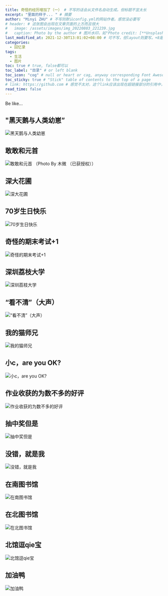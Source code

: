 ```yaml
---
title: 奇怪的经历增加了（一） # 不写的话会从文件名自动生成。但标题不宜太长
excerpt: "里面的样子... " # 摘要
author: "Minyi ZHU" # 不写则默认config.yml的网站作者。感觉没必要写
# header: # 这张图会出现在文章页面的上方而且很大
#   image: /assets/images/img_20220803_221239.jpg
#   caption: Photo by the author # 图片水印，如"Photo credit: [**Unsplash**](https://unsplash.com)"
last_modified_at: 2021-12-30T13:01:02+08:00 # 可不写，但layout则要写。+8是东八区
categories: 
  - 回忆录
tags:
  - 生活
  - 图片
toc: true # true, false都可以
toc_label: "目录" # or left blank
toc_icon: "cog" # null or heart or cag, anyway corresponding Font Awesome icon name (without fa prefix)
toc_sticky: true # "Stick" table of contents to the top of a page
# link: https://github.com # 感觉不太对，这个link应该出现在超链接部分的引用中，但是试验后发现会变成文章标题的url，所以注释掉了
read_time: false
---
```


Be like...

## "黑天鹅与人类幼崽”
![黑天鹅与人类幼崽](https://raw.githubusercontent.com/zhumy321/diy-imagehost/main/img/IMG_20210908_101419.jpg)

## 敢敢和元首
![敢敢和元首](https://raw.githubusercontent.com/zhumy321/diy-imagehost/main/img/mmexport1629960942800.jpg)
（Photo By 木微 （已获授权））

## 深大花圃
![深大花圃](https://raw.githubusercontent.com/zhumy321/diy-imagehost/main/img/SZU_garden1.jpg)

## 70岁生日快乐
![70岁生日快乐](https://raw.githubusercontent.com/zhumy321/diy-imagehost/main/img/20191001.jpg)

## 奇怪的期末考试+1
![奇怪的期末考试+1](https://raw.githubusercontent.com/zhumy321/diy-imagehost/main/img/0619_1.jpg)

## 深圳荔枝大学
![深圳荔枝大学](https://raw.githubusercontent.com/zhumy321/diy-imagehost/main/img/lychee_SZU_harvest_.jpg)

## “看不清”（大声）
![“看不清”（大声）](https://raw.githubusercontent.com/zhumy321/diy-imagehost/main/img/IMG_20220106_163754.jpg)

## 我的猫师兄
![我的猫师兄](https://raw.githubusercontent.com/zhumy321/diy-imagehost/main/img/Collage_20220107_231745-1152x1536.jpg)

## 小c，are you OK?
![小c，are you OK?](https://raw.githubusercontent.com/zhumy321/diy-imagehost/main/img/IMG_20211123_143958.jpg)

## 作业收获的为数不多的好评
![作业收获的为数不多的好评](https://raw.githubusercontent.com/zhumy321/diy-imagehost/main/img/lesson-semiconductor-materials.jpg)

## 抽中奖但是
![抽中奖但是](https://raw.githubusercontent.com/zhumy321/diy-imagehost/main/img/IMG_20211202_165853.jpg)

## 没错，就是我
![没错，就是我](https://raw.githubusercontent.com/zhumy321/diy-imagehost/main/img/IMG_20211023_094512.jpg)

## 在南图书馆
![在南图书馆](https://raw.githubusercontent.com/zhumy321/diy-imagehost/main/img/IMG_20201209_173952.jpg)

## 在北图书馆
![在北图书馆](https://raw.githubusercontent.com/zhumy321/diy-imagehost/main/img/library_north_.jpg)

## 北馆逗qie宝
![北馆逗qie宝](https://raw.githubusercontent.com/zhumy321/diy-imagehost/main/img/Collage_20220108_154416-1536x1152.jpg)

## 加油鸭
![加油鸭](https://raw.githubusercontent.com/zhumy321/diy-imagehost/main/img/IMG_20191222_111629.jpg)
